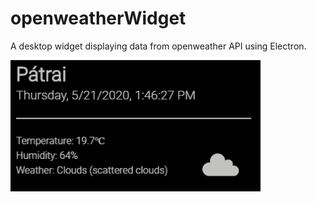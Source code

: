# openweatherWidget
A desktop widget displaying data from openweather API using Electron.


<img src="screenshot.PNG" width="400" height="210">
